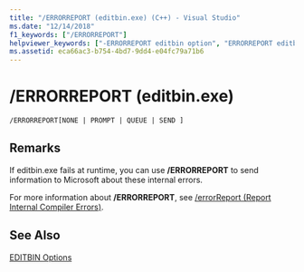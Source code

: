 ```yaml
---
title: "/ERRORREPORT (editbin.exe) (C++) - Visual Studio"
ms.date: "12/14/2018"
f1_keywords: ["/ERRORREPORT"]
helpviewer_keywords: ["-ERRORREPORT editbin option", "ERRORREPORT editbin option", "/ERRORREPORT editbin option"]
ms.assetid: eca66ac3-b754-4bd7-9dd4-e04fc79a71b6
---
```

# /ERRORREPORT (editbin.exe)

```
/ERRORREPORT[NONE | PROMPT | QUEUE | SEND ]
```

## Remarks

If editbin.exe fails at runtime, you can use **/ERRORREPORT** to send information to Microsoft about these internal errors.

For more information about **/ERRORREPORT**, see [/errorReport (Report Internal Compiler Errors)](errorreport-report-internal-compiler-errors.md).

## See Also

[EDITBIN Options](editbin-options.md)